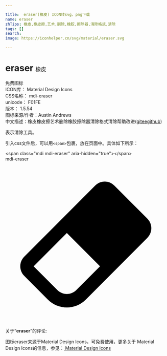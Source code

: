 ```yaml
---

title:  eraser(橡皮) ICON转svg、png下载
name: eraser
zhTips: 橡皮,橡皮擦,艺术,删除,橡胶,擦除器,清除格式,清除
tags: []
search: 
image: https://iconhelper.cn/svg/material/eraser.svg

---
```


# eraser  <small style="font-size: 60%;font-weight: 100">橡皮</small>


<div class="detail-page">
<p>
<span><span class="badge-success badge">免费图标</span> </span>
<br/>
<span>
ICON库：
<span class="badge-secondary badge">Material Design Icons</span> 
</span>
<br/>
<span>
CSS名称：
<span class="badge-secondary badge">mdi-eraser</span> 
</span>
<br/>
<span>
unicode：
<span class="badge-secondary badge">F01FE</span> 
<copy-btn content='F01FE' btn-title=""></copy-btn>
<copy-btn :content='String.fromCodePoint(parseInt("F01FE", 16))' btn-title="复制U"></copy-btn>
</span>
<br/>
<span>
版本：
<span class="badge-secondary badge">1.5.54</span> 
</span>
<br/>
<span>图标来源/作者：<span class="badge-light badge">Austin Andrews</span></span> 
<br/>
<span class="zh-detail">中文描述：<span class="badge-primary badge">橡皮</span><span class="badge-primary badge">橡皮擦</span><span class="badge-primary badge">艺术</span><span class="badge-primary badge">删除</span><span class="badge-primary badge">橡胶</span><span class="badge-primary badge">擦除器</span><span class="badge-primary badge">清除格式</span><span class="badge-primary badge">清除</span><span class="help-link"><span>帮助改进</span>(<a href="https://gitee.com/liuwave/icon-helper/edit/master/json/material/eraser.json" target="_blank" rel="noopener noreferrer">gitee</a><a href="https://github.com/liuwave/icon-helper/edit/master/json/material/eraser.json" target="_blank" rel="noopener noreferrer">github</a></span>)</span><br/>
</p>
</div><div class="description description alert alert-light">表示清除工具。</div>
<div class="alert alert-dark">
  <i class="mdi mdi-eraser mdi-48px"></i>
  <i class="mdi mdi-eraser mdi-36px"></i>
  <i class="mdi mdi-eraser mdi-24px"></i>
  <i class="mdi mdi-eraser mdi-18px"></i>
</div>
<div>
  <p>引入css文件后，可以用<code>&lt;span&gt;</code>包裹，放在页面中。具体如下所示：    
  </p>
  <div class="alert alert-primary" style="font-size: 14px">
    &lt;span class="mdi mdi-eraser" aria-hidden="true"&gt;&lt;/span&gt;
    <copy-btn content='<span class="mdi mdi-eraser" aria-hidden="true"></span>'></copy-btn>
  </div>
  <div class="alert alert-secondary">
    <i class="mdi mdi-eraser"
    style="font-size: 24px"
    aria-hidden="true"></i> mdi-eraser
    <copy-btn content="mdi-eraser" btn-title="复制图标名称"></copy-btn>
  </div>
</div>
<div id="svg" class="svg-wrap">
<svg xmlns="http://www.w3.org/2000/svg" viewBox="0 0 24 24"><path d="M16.24,3.56L21.19,8.5C21.97,9.29 21.97,10.55 21.19,11.34L12,20.53C10.44,22.09 7.91,22.09 6.34,20.53L2.81,17C2.03,16.21 2.03,14.95 2.81,14.16L13.41,3.56C14.2,2.78 15.46,2.78 16.24,3.56M4.22,15.58L7.76,19.11C8.54,19.9 9.8,19.9 10.59,19.11L14.12,15.58L9.17,10.63L4.22,15.58Z" /></svg>
</div>
<detail full-name='mdi-eraser'></detail>
<div class="icon-detail__container">
<p>关于“<b>eraser</b>”的评论:</p>
</div>
<Vssue title="关于“eraser”的评论" />    
<div><p>图标eraser来源于Material Design Icons，可免费使用，更多关于 Material Design Icons的信息，参见：<a target="_blank" href="https://iconhelper.cn/material.html"> Material Design Icons</a>
</p></div>

